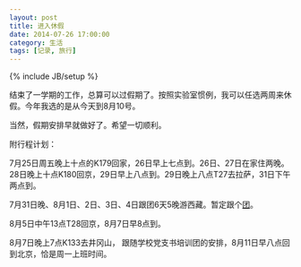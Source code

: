 ```yaml
---
layout: post
title: 进入休假
date: 2014-07-26 17:00:00
category: 生活
tags: [记录, 旅行]
---
```

{% include JB/setup %}

结束了一学期的工作，总算可以过假期了。按照实验室惯例，我可以任选两周来休假。今年我选的是从今天到8月10号。

<!--more-->

当然，假期安排早就做好了。希望一切顺利。

附行程计划：

7月25日周五晚上十点的K179回家，26日早上七点到。26日、27日在家住两晚。28日晚上十点K180回京，29日早上八点到。29日晚上八点T27去拉萨，31日下午两点到。

7月31日晚、8月1日、2日、3日、4日跟团6天5晚游西藏。暂定跟个[团](http://lsly3.package.qunar.com/user/detail.jsp?id=1061352328&#tm=l01_around&ts=1405321803547_523&depdate=2014-07-15&vendor=5ouJ6JCo5biC5peF5ri45YWs5Y%2B4&tp=1405321801678_138&departure=5ouJ6JCo&tf=&from=shop_sch&productid=2500627547&function=6Lef5Zui5ri4&arrive=6KW%2F6JeP&deplastdate=2014-07-31&searchid=1405321803547_523&vendorid=qb2c_lss&route_id=4321573&bid=1405321940189)。

8月5日中午13点T28回京，8月7日早8点到。

8月7日晚上7点K133去井冈山， 跟随学校党支书培训团的安排，8月11日早八点回到北京，恰是周一上班时间。
